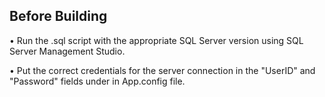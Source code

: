 ## Before Building

• Run the .sql script with the appropriate SQL Server version using SQL Server Management Studio.

• Put the correct credentials for the server connection in the "UserID" and "Password" fields under <appSettings> in App.config file.
